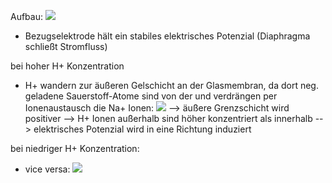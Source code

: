 Aufbau:
![](Pasted%20image%2020240710185153.png)
- Bezugselektrode hält ein stabiles elektrisches Potenzial (Diaphragma schließt Stromfluss)

bei hoher H+ Konzentration
- H+ wandern zur äußeren Gelschicht an der Glasmembran, da dort neg. geladene Sauerstoff-Atome sind  von der und verdrängen per Ionenaustausch die Na+ Ionen:
![](Pasted%20image%2020240710190142.png)
--> äußere Grenzschicht wird positiver --> H+ Ionen außerhalb sind höher konzentriert als innerhalb --> elektrisches Potenzial wird in eine Richtung induziert  

bei niedriger H+ Konzentration:  
- vice versa:
![](Pasted%20image%2020240710192051.png)
